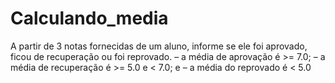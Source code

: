 # Calculando_media

A partir de 3 notas fornecidas de um aluno,
informe se ele foi aprovado, ficou de
recuperação ou foi reprovado.
– a média de aprovação é >= 7.0;
– a média de recuperação é >= 5.0 e < 7.0; e
– a média do reprovado é < 5.0
